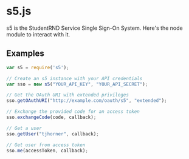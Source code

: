 # s5.js

s5 is the StudentRND Service Single Sign-On System. Here's the node module to interact with it.

## Examples

```javascript
var s5 = require('s5');

// Create an s5 instance with your API credentials
var sso = new s5("YOUR_API_KEY", "YOUR_API_SECRET");

// Get the OAuth URI with extended privileges
sso.getOAuthURI("http://example.com/oauth/s5", "extended");

// Exchange the provided code for an access token
sso.exchangeCode(code, callback);

// Get a user
sso.getUser("tjhorner", callback);

// Get user from access token
sso.me(accessToken, callback);
```
